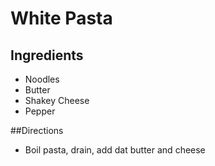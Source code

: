 # White Pasta

## Ingredients
- Noodles
- Butter
- Shakey Cheese
- Pepper

##Directions
- Boil pasta, drain, add dat butter and cheese
